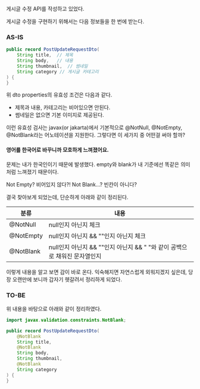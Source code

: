 
게시글 수정 API를 작성하고 있었다.

게시글 수정을 구현하기 위해서는 다음 정보들을 한 번에 받는다.

### AS-IS
```java
public record PostUpdateRequestDto(  
    String title,  // 제목
    String body,   // 내용
	String thumbnail,  // 썸네일
    String category // 게시글 카테고리  
) {  
}
```

위 dto properties의 유효성 조건은 다음과 같다.
- 제목과 내용, 카테고리는 비어있으면 안된다.
- 썸네일은 없으면 기본 이미지로 제공된다.

이런 유효성 검사는 javax(or jakarta)에서 기본적으로 @NotNull, @NotEmpty, @NotBlank라는 어노테이션을 지원한다. 그렇다면 이 세가지 중 어떤걸 써야 할까?

#### 영어를 한국어로 바꾸니까 모호하게 느껴졌어요.
문제는 내가 한국인이기 때문에 발생했다. empty와 blank가 내 기준에선 똑같은 의미처럼 느껴졌기 때문이다.

Not Empty? 비어있지 않다?! Not Blank...? 빈칸이 아니다?

결국 찾아보게 되었는데, 단순하게 아래와 같이 정리된다.

| 분류 | 내용 |
| ---- | ---- |
| @NotNull | null인지 아닌지 체크 |
| @NotEmpty | null인지 아닌지 && ""인지 아닌지 체크 |
| @NotBlank | null인지 아닌지 && ""인지 아닌지 && " "와 같이 공백으로 채워진 문자열인지 |

 이렇게 내용을 알고 보면 감이 바로 온다. 익숙해지면 자연스럽게 외워지겠지 싶은데, 당장 오랜만에 보니까 갑자기 헷갈려서 정리하게 되었다.

### TO-BE
위 내용을 바탕으로 아래와 같이 정리하였다.

```java
import javax.validation.constraints.NotBlank;

public record PostUpdateRequestDto(  
    @NotBlank  
    String title,  
    @NotBlank  
    String body,  
    String thumbnail,  
    @NotBlank  
    String category
) {  
}
```
